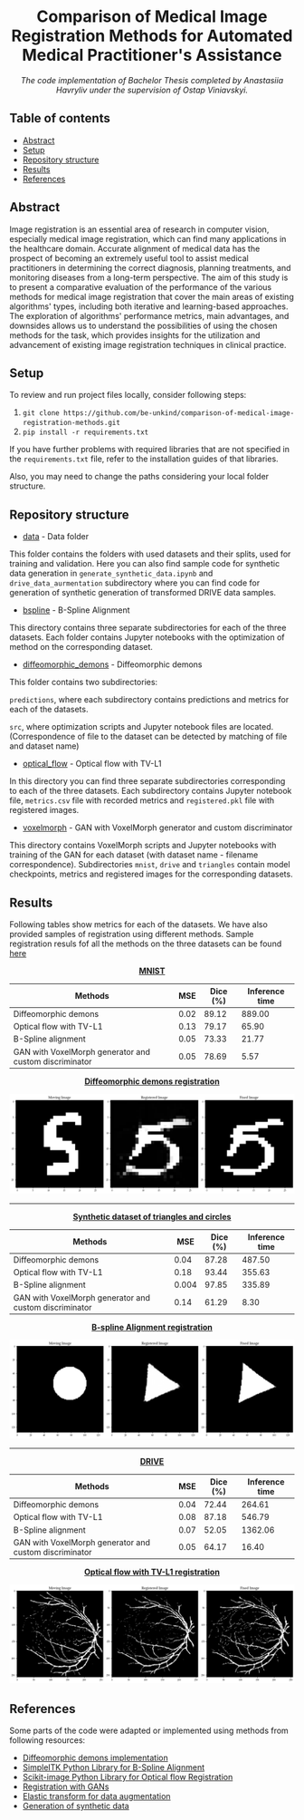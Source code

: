 
<h1 align="center">Comparison of Medical Image Registration Methods for Automated Medical Practitioner's Assistance</h1>
<p align="center"><i>The code implementation of Bachelor Thesis completed by Anastasiia Havryliv under the supervision of Ostap Viniavskyi.</i></p>


## Table of contents
* [Abstract](#abstract)
* [Setup](#setup)
* [Repository structure](#repostructure)
* [Results](#results)
* [References](#references)

## Abstract
Image registration is an essential area of research in computer vision, especially medical image registration, which can find many applications in the healthcare domain. Accurate alignment of medical data has the prospect of becoming an extremely useful tool to assist medical practitioners in determining the correct diagnosis, planning treatments, and monitoring diseases from a long-term perspective. The aim of this study is to present a comparative evaluation of the performance of the various methods for medical image registration that cover the main areas of existing algorithms' types, including both iterative and learning-based approaches. The exploration of algorithms' performance metrics, main advantages, and downsides allows us to understand the possibilities of using the chosen methods for the task, which provides insights for the utilization and advancement of existing image registration techniques in clinical practice.

## Setup

To review and run project files locally, consider following steps:

1. `git clone https://github.com/be-unkind/comparison-of-medical-image-registration-methods.git`
2. `pip install -r requirements.txt`

If you have further problems with required libraries that are not specified in the `requirements.txt` file, refer to the installation guides of that libraries.

Also, you may need to change the paths considering your local folder structure.

## Repository structure

- [data](data) - Data folder

This folder contains the folders with used datasets and their splits, used for training and validation. Here you can also find sample code for synthetic data generation in `generate_synthetic_data.ipynb` and `drive_data_aurmentation` subdirectory where you can find code for generation of synthetic generation of transformed DRIVE data samples.

- [bspline](bspline) - B-Spline Alignment

This directory contains three separate subdirectories for each of the three datasets. Each folder contains Jupyter notebooks with the optimization of method on the corresponding dataset.

- [diffeomorphic_demons](diffeomorphic_demons) - Diffeomorphic demons

This folder contains two subdirectories:

`predictions`, where each subdirectory contains predictions and metrics for each of the datasets.

`src`, where optimization scripts and Jupyter notebook files are located. (Correspondence of file to the dataset can be detected by matching of file and dataset name)

- [optical_flow](optical_flow) - Optical flow with TV-L1

In this directory you can find three separate subdirectories corresponding to each of the three datasets. Each subdirectory contains Jupyter notebook file, `metrics.csv` file with recorded metrics and `registered.pkl` file with registered images.

- [voxelmorph](voxelmorph) - GAN with VoxelMorph generator and custom discriminator

This directory contains VoxelMorph scripts and Jupyter notebooks with training of the GAN for each dataset (with dataset name - filename correspondence). Subdirectories `mnist`, `drive` and `triangles` contain model checkpoints, metrics and registered images for the corresponding datasets.

## Results

Following tables show metrics for each of the datasets. We have also provided samples of registration using different methods. Sample registration resuls fof all the methods on the three datasets can be found [here](plots)

<p align="center"><u><b>MNIST</b></u></p>

| Methods | MSE | Dice (%) | Inference time |
| - | - | - | - |
| Diffeomorphic demons | 0.02 | 89.12 | 889.00 |
| Optical flow with TV-L1 | 0.13 | 79.17 | 65.90 |
| B-Spline alignment | 0.05 | 73.33 | 21.77 |
| GAN with VoxelMorph generator and custom discriminator | 0.05 | 78.69 | 5.57 |

<p align="center"><u><b>Diffeomorphic demons registration</b></u></p>

![demons_mnist](plots/mnist_binary_demons.png)

---

<p align="center"><u><b>Synthetic dataset of triangles and circles</b></u></p>

| Methods | MSE | Dice (%) | Inference time |
| - | - | - | - |
| Diffeomorphic demons | 0.04 | 87.28 | 487.50 |
| Optical flow with TV-L1 | 0.18 | 93.44 | 355.63 |
| B-Spline alignment | 0.004 | 97.85 | 335.89 |
| GAN with VoxelMorph generator and custom discriminator | 0.14 | 61.29 | 8.30 |

<p align="center"><u><b>B-spline Alignment registration</b></u></p>

![triangles_bspline](plots/triangles_binary_bspline.png)

---

<p align="center"><u><b>DRIVE</b></u></p>

| Methods | MSE | Dice (%) | Inference time |
| - | - | - | - |
| Diffeomorphic demons | 0.04 | 72.44 | 264.61 |
| Optical flow with TV-L1 | 0.08 | 87.18 | 546.79 |
| B-Spline alignment | 0.07 | 52.05 | 1362.06 |
| GAN with VoxelMorph generator and custom discriminator | 0.05 | 64.17 | 16.40 |

<p align="center"><u><b>Optical flow with TV-L1 registration</b></u></p>

![drive_opticalflow](plots/drive_mask_opticalflow.png)

## References

Some parts of the code were adapted or implemented using methods from following resources:
- [Diffeomorphic demons implementation](https://github.com/xzluo97/Diffeomorphic-demons)
- [SimpleITK Python Library for B-Spline Alignment](https://github.com/SimpleITK/SimpleITK)
- [Scikit-image Python Library for Optical flow Registration](https://github.com/scikit-image/scikit-image)
- [Registration with GANs](https://github.com/gqwang1001/RegistrationWithGANs)
- [Elastic transform for data augmentation](https://www.kaggle.com/code/bguberfain/elastic-transform-for-data-augmentation)
- [Generation of synthetic data](https://github.com/uncbiag/ICON)